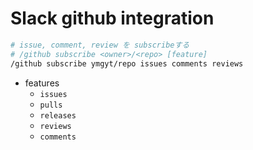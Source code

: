 # Slack github integration

```sh
# issue, comment, review を subscribeする
# /github subscribe <owner>/<repo> [feature]
/github subscribe ymgyt/repo issues comments reviews
```

* features
  * `issues`
  * `pulls`
  * `releases`
  * `reviews`
  * `comments`
